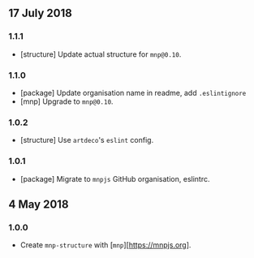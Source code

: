 ## 17 July 2018

### 1.1.1

- [structure] Update actual structure for `mnp@0.10`.

### 1.1.0

- [package] Update organisation name in readme, add `.eslintignore`
- [mnp] Upgrade to `mnp@0.10`.

### 1.0.2

- [structure] Use `artdeco`'s `eslint` config.

### 1.0.1

- [package] Migrate to `mnpjs` GitHub organisation, eslintrc.

## 4 May 2018

### 1.0.0

- Create `mnp-structure` with [`mnp`][https://mnpjs.org].
